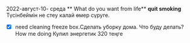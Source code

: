 

 2022-август-10- среда
** What do you want from life**
**quit smoking**
Түсінбеймін не стеу калай өмер сүруге.
  - [x] need cleaning freeze box.Сделать уборку дома.
Что буду делать? How me doing
Купил энергетик 320 теңге